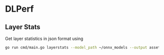 # DLPerf


## Layer Stats

Get layer statistics in json format using

```bash
go run cmd/main.go layerstats --model_path ~/onnx_models --output assets/layer_stats --format json
```

